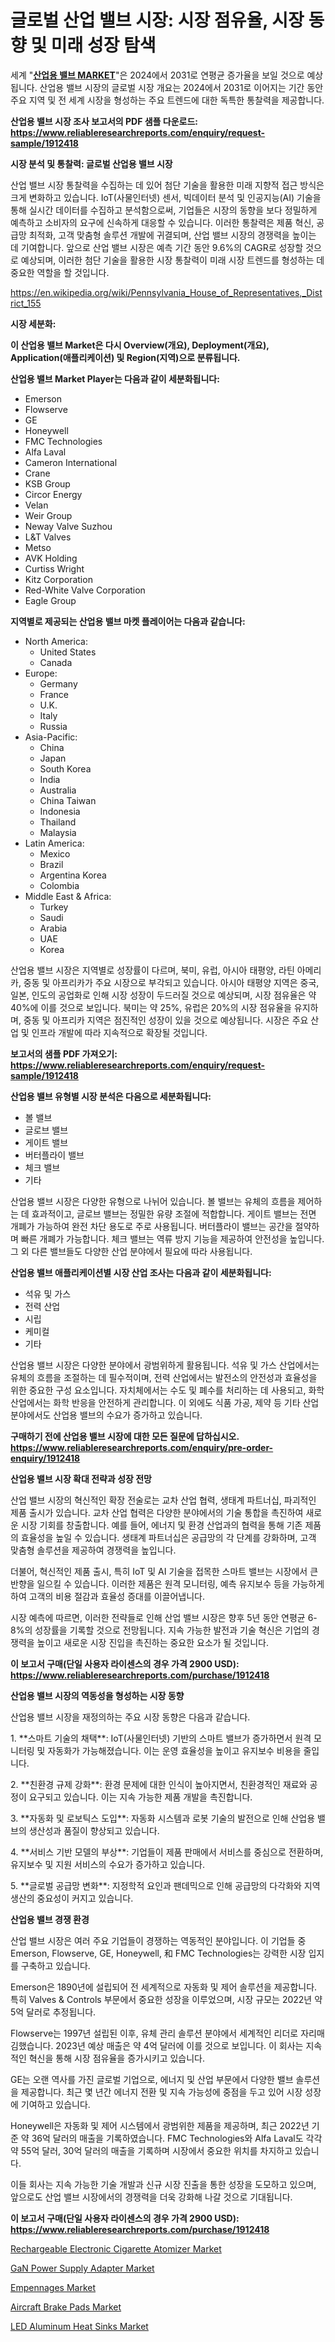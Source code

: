 <p><h1>글로벌 산업 밸브 시장: 시장 점유율, 시장 동향 및 미래 성장 탐색</h1></p><p>세계 "<strong><a href="https://www.reliableresearchreports.com/industrial-valves-r1912418?utm_campaign=106&utm_medium=8&utm_source=Github&utm_content=ia&utm_term=27092024&utm_id=industrial-valves">산업용 밸브 MARKET</a></strong>"은 2024에서 2031로 연평균 증가율을 보일 것으로 예상됩니다. 산업용 밸브 시장의 글로벌 시장 개요는 2024에서 2031로 이어지는 기간 동안 주요 지역 및 전 세계 시장을 형성하는 주요 트렌드에 대한 독특한 통찰력을 제공합니다.</p>
<p><strong>산업용 밸브 시장 조사 보고서의 PDF 샘플 다운로드: <a href="https://www.reliableresearchreports.com/enquiry/request-sample/1912418?utm_campaign=106&utm_medium=8&utm_source=Github&utm_content=ia&utm_term=27092024&utm_id=industrial-valves">https://www.reliableresearchreports.com/enquiry/request-sample/1912418</a></strong></p>
<p><strong>시장 분석 및 통찰력: 글로벌 산업용 밸브 시장</strong></p>
<p><p>산업 밸브 시장 통찰력을 수집하는 데 있어 첨단 기술을 활용한 미래 지향적 접근 방식은 크게 변화하고 있습니다. IoT(사물인터넷) 센서, 빅데이터 분석 및 인공지능(AI) 기술을 통해 실시간 데이터를 수집하고 분석함으로써, 기업들은 시장의 동향을 보다 정밀하게 예측하고 소비자의 요구에 신속하게 대응할 수 있습니다. 이러한 통찰력은 제품 혁신, 공급망 최적화, 고객 맞춤형 솔루션 개발에 귀결되며, 산업 밸브 시장의 경쟁력을 높이는 데 기여합니다. 앞으로 산업 밸브 시장은 예측 기간 동안 9.6%의 CAGR로 성장할 것으로 예상되며, 이러한 첨단 기술을 활용한 시장 통찰력이 미래 시장 트렌드를 형성하는 데 중요한 역할을 할 것입니다.</p></p>
<p><a href="%7CAUTHORITHY_DOMAIN_URL%7C?utm_campaign=106&utm_medium=8&utm_source=Github&utm_content=ia&utm_term=27092024&utm_id=industrial-valves">https://en.wikipedia.org/wiki/Pennsylvania_House_of_Representatives,_District_155</a></p>
<p><strong>시장 세분화:</strong></p>
<p><strong>이 산업용 밸브 Market은 다시 Overview(개요), Deployment(개요), Application(애플리케이션) 및 Region(지역)으로 분류됩니다.</strong></p>
<p><strong>산업용 밸브 Market Player는 다음과 같이 세분화됩니다:</strong></p>
<p><ul><li>Emerson</li><li>Flowserve</li><li>GE</li><li>Honeywell</li><li>FMC Technologies</li><li>Alfa Laval</li><li>Cameron International</li><li>Crane</li><li>KSB Group</li><li>Circor Energy</li><li>Velan</li><li>Weir Group</li><li>Neway Valve Suzhou</li><li>L&T Valves</li><li>Metso</li><li>AVK Holding</li><li>Curtiss Wright</li><li>Kitz Corporation</li><li>Red-White Valve Corporation</li><li>Eagle Group</li></ul></p>
<p><strong>지역별로 제공되는 산업용 밸브 마켓 플레이어는 다음과 같습니다:</strong></p>
<p><ul>
    <li>
        North America:
        <ul>
            <li>United States</li>
            <li>Canada</li>
        </ul>
    </li>
    <li>
        Europe:
        <ul>
            <li>Germany</li>
            <li>France</li>
            <li>U.K.</li>
            <li>Italy</li>
            <li>Russia</li>
        </ul>
    </li>
    <li>
        Asia-Pacific:
        <ul>
            <li>China</li>
            <li>Japan</li>
            <li>South Korea</li>
            <li>India</li>
            <li>Australia</li>
            <li>China Taiwan</li>
            <li>Indonesia</li>
            <li>Thailand</li>
            <li>Malaysia</li>
        </ul>
    </li>
    <li>
        Latin America:
        <ul>
            <li>Mexico</li>
            <li>Brazil</li>
            <li>Argentina Korea</li>
            <li>Colombia</li>
        </ul>
    </li>
    <li>
        Middle East & Africa:
        <ul>
            <li>Turkey</li>
            <li>Saudi</li>
            <li>Arabia</li>
            <li>UAE</li>
            <li>Korea</li>
        </ul>
    </li>
    </ul></p>
<p><p>산업용 밸브 시장은 지역별로 성장률이 다르며, 북미, 유럽, 아시아 태평양, 라틴 아메리카, 중동 및 아프리카가 주요 시장으로 부각되고 있습니다. 아시아 태평양 지역은 중국, 일본, 인도의 공업화로 인해 시장 성장이 두드러질 것으로 예상되며, 시장 점유율은 약 40%에 이를 것으로 보입니다. 북미는 약 25%, 유럽은 20%의 시장 점유율을 유지하며, 중동 및 아프리카 지역은 점진적인 성장이 있을 것으로 예상됩니다. 시장은 주요 산업 및 인프라 개발에 따라 지속적으로 확장될 것입니다.</p></p>
<p><strong>보고서의 샘플 PDF 가져오기: <a href="https://www.reliableresearchreports.com/enquiry/request-sample/1912418?utm_campaign=106&utm_medium=8&utm_source=Github&utm_content=ia&utm_term=27092024&utm_id=industrial-valves">https://www.reliableresearchreports.com/enquiry/request-sample/1912418</a></strong></p>
<p><strong>산업용 밸브 유형별 시장 분석은 다음으로 세분화됩니다:</strong></p>
<p><ul><li>볼 밸브</li><li>글로브 밸브</li><li>게이트 밸브</li><li>버터플라이 밸브</li><li>체크 밸브</li><li>기타</li></ul></p>
<p><p>산업용 밸브 시장은 다양한 유형으로 나뉘어 있습니다. 볼 밸브는 유체의 흐름을 제어하는 데 효과적이고, 글로브 밸브는 정밀한 유량 조절에 적합합니다. 게이트 밸브는 전면 개폐가 가능하여 완전 차단 용도로 주로 사용됩니다. 버터플라이 밸브는 공간을 절약하며 빠른 개폐가 가능합니다. 체크 밸브는 역류 방지 기능을 제공하여 안전성을 높입니다. 그 외 다른 밸브들도 다양한 산업 분야에서 필요에 따라 사용됩니다.</p></p>
<p><strong>산업용 밸브 애플리케이션별 시장 산업 조사는 다음과 같이 세분화됩니다:</strong></p>
<p><ul><li>석유 및 가스</li><li>전력 산업</li><li>시립</li><li>케미컬</li><li>기타</li></ul></p>
<p><p>산업용 밸브 시장은 다양한 분야에서 광범위하게 활용됩니다. 석유 및 가스 산업에서는 유체의 흐름을 조절하는 데 필수적이며, 전력 산업에서는 발전소의 안전성과 효율성을 위한 중요한 구성 요소입니다. 자치체에서는 수도 및 폐수를 처리하는 데 사용되고, 화학 산업에서는 화학 반응을 안전하게 관리합니다. 이 외에도 식품 가공, 제약 등 기타 산업 분야에서도 산업용 밸브의 수요가 증가하고 있습니다.</p></p>
<p><strong>구매하기 전에 산업용 밸브 시장에 대한 모든 질문에 답하십시오. <a href="https://www.reliableresearchreports.com/enquiry/pre-order-enquiry/1912418?utm_campaign=106&utm_medium=8&utm_source=Github&utm_content=ia&utm_term=27092024&utm_id=industrial-valves">https://www.reliableresearchreports.com/enquiry/pre-order-enquiry/1912418</a></strong></p>
<p><strong>산업용 밸브 시장 확대 전략과 성장 전망</strong></p>
<p><p>산업 밸브 시장의 혁신적인 확장 전술로는 교차 산업 협력, 생태계 파트너십, 파괴적인 제품 출시가 있습니다. 교차 산업 협력은 다양한 분야에서의 기술 통합을 촉진하여 새로운 시장 기회를 창출합니다. 예를 들어, 에너지 및 환경 산업과의 협력을 통해 기존 제품의 효율성을 높일 수 있습니다. 생태계 파트너십은 공급망의 각 단계를 강화하며, 고객 맞춤형 솔루션을 제공하여 경쟁력을 높입니다. </p><p>더불어, 혁신적인 제품 출시, 특히 IoT 및 AI 기술을 접목한 스마트 밸브는 시장에서 큰 반향을 일으킬 수 있습니다. 이러한 제품은 원격 모니터링, 예측 유지보수 등을 가능하게 하여 고객의 비용 절감과 효율성 증대를 이끌어냅니다. </p><p>시장 예측에 따르면, 이러한 전략들로 인해 산업 밸브 시장은 향후 5년 동안 연평균 6-8%의 성장률을 기록할 것으로 전망됩니다. 지속 가능한 발전과 기술 혁신은 기업의 경쟁력을 높이고 새로운 시장 진입을 촉진하는 중요한 요소가 될 것입니다.</p></p>
<p><strong>이 보고서 구매(단일 사용자 라이센스의 경우 가격 2900 USD): <a href="https://www.reliableresearchreports.com/purchase/1912418?utm_campaign=106&utm_medium=8&utm_source=Github&utm_content=ia&utm_term=27092024&utm_id=industrial-valves">https://www.reliableresearchreports.com/purchase/1912418</a></strong></p>
<p><strong>산업용 밸브 시장의 역동성을 형성하는 시장 동향</strong></p>
<p><p>산업용 밸브 시장을 재정의하는 주요 시장 동향은 다음과 같습니다.</p><p>1. **스마트 기술의 채택**: IoT(사물인터넷) 기반의 스마트 밸브가 증가하면서 원격 모니터링 및 자동화가 가능해졌습니다. 이는 운영 효율성을 높이고 유지보수 비용을 줄입니다.</p><p>2. **친환경 규제 강화**: 환경 문제에 대한 인식이 높아지면서, 친환경적인 재료와 공정이 요구되고 있습니다. 이는 지속 가능한 제품 개발을 촉진합니다.</p><p>3. **자동화 및 로보틱스 도입**: 자동화 시스템과 로봇 기술의 발전으로 인해 산업용 밸브의 생산성과 품질이 향상되고 있습니다.</p><p>4. **서비스 기반 모델의 부상**: 기업들이 제품 판매에서 서비스를 중심으로 전환하며, 유지보수 및 지원 서비스의 수요가 증가하고 있습니다.</p><p>5. **글로벌 공급망 변화**: 지정학적 요인과 팬데믹으로 인해 공급망의 다각화와 지역 생산의 중요성이 커지고 있습니다.</p></p>
<p><strong>산업용 밸브 경쟁 환경</strong></p>
<p><p>산업 밸브 시장은 여러 주요 기업들이 경쟁하는 역동적인 분야입니다. 이 기업들 중 Emerson, Flowserve, GE, Honeywell, 和 FMC Technologies는 강력한 시장 입지를 구축하고 있습니다. </p><p>Emerson은 1890년에 설립되어 전 세계적으로 자동화 및 제어 솔루션을 제공합니다. 특히 Valves & Controls 부문에서 중요한 성장을 이루었으며, 시장 규모는 2022년 약 5억 달러로 추정됩니다.</p><p>Flowserve는 1997년 설립된 이후, 유체 관리 솔루션 분야에서 세계적인 리더로 자리매김했습니다. 2023년 예상 매출은 약 4억 달러에 이를 것으로 보입니다. 이 회사는 지속적인 혁신을 통해 시장 점유율을 증가시키고 있습니다.</p><p>GE는 오랜 역사를 가진 글로벌 기업으로, 에너지 및 산업 부문에서 다양한 밸브 솔루션을 제공합니다. 최근 몇 년간 에너지 전환 및 지속 가능성에 중점을 두고 있어 시장 성장에 기여하고 있습니다.</p><p>Honeywell은 자동화 및 제어 시스템에서 광범위한 제품을 제공하며, 최근 2022년 기준 약 36억 달러의 매출을 기록하였습니다. FMC Technologies와 Alfa Laval도 각각 약 55억 달러, 30억 달러의 매출을 기록하며 시장에서 중요한 위치를 차지하고 있습니다. </p><p>이들 회사는 지속 가능한 기술 개발과 신규 시장 진출을 통한 성장을 도모하고 있으며, 앞으로도 산업 밸브 시장에서의 경쟁력을 더욱 강화해 나갈 것으로 기대됩니다.</p></p>
<p><strong>이 보고서 구매(단일 사용자 라이센스의 경우 가격 2900 USD): <a href="https://www.reliableresearchreports.com/purchase/1912418?utm_campaign=106&utm_medium=8&utm_source=Github&utm_content=ia&utm_term=27092024&utm_id=industrial-valves">https://www.reliableresearchreports.com/purchase/1912418</a></strong></p>
<p><p><a href="https://issuu.com/reportprime-2/docs/rechargeable-electronic-cigarette-a_ebdde1911ca18e?utm_campaign=106&utm_medium=8&utm_source=Github&utm_content=ia&utm_term=27092024&utm_id=industrial-valves">Rechargeable Electronic Cigarette Atomizer Market</a></p><p><a href="https://github.com/DixieGrimes/Market-Research-Report-List-1/blob/main/gan-power-supply-adapter-market.md?utm_campaign=106&utm_medium=8&utm_source=Github&utm_content=ia&utm_term=27092024&utm_id=industrial-valves">GaN Power Supply Adapter Market</a></p><p><a href="https://www.linkedin.com/pulse/what-growth-drivers-empennages-market-comprehensive-study-yullf?utm_campaign=106&utm_medium=8&utm_source=Github&utm_content=ia&utm_term=27092024&utm_id=industrial-valves">Empennages Market</a></p><p><a href="https://www.linkedin.com/pulse/aircraft-brake-pads-market-industry-landscape-growth-trajectories-cxeqf?utm_campaign=106&utm_medium=8&utm_source=Github&utm_content=ia&utm_term=27092024&utm_id=industrial-valves">Aircraft Brake Pads Market</a></p><p><a href="https://github.com/abbislposival/Market-Research-Report-List-1/blob/main/led-aluminum-heat-sinks-market.md?utm_campaign=106&utm_medium=8&utm_source=Github&utm_content=ia&utm_term=27092024&utm_id=industrial-valves">LED Aluminum Heat Sinks Market</a></p></p>